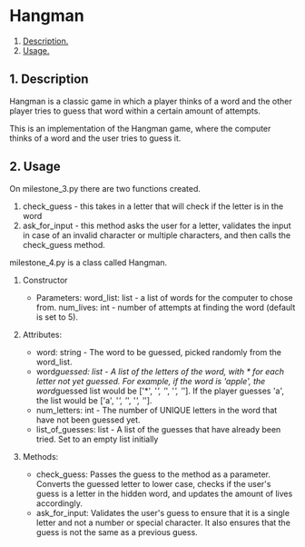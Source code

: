 # Hangman

1. [ Description. ](#desc)
2. [ Usage. ](#usage)

<a name="desc"></a>

## 1. Description

Hangman is a classic game in which a player thinks of a word and the other player tries to guess that word within a certain amount of attempts.

This is an implementation of the Hangman game, where the computer thinks of a word and the user tries to guess it.

<a name="usage"></a>

## 2. Usage

On milestone_3.py there are two functions created.

1. check_guess - this takes in a letter that will check if the letter is in the word
2. ask_for_input - this method asks the user for a letter, validates the input in case of an invalid character or multiple characters, and then calls the check_guess method.

milestone_4.py is a class called Hangman.

1. Constructor

   - Parameters:
     word_list: list - a list of words for the computer to chose from.
     num_lives: int - number of attempts at finding the word (default is set to 5).

2. Attributes:

   - word: string - The word to be guessed, picked randomly from the word_list.
   - word*guessed: list - A list of the letters of the word, with * for each letter not yet guessed. For example, if the word is 'apple', the word*guessed list would be ['*', '_', '_', '_', '_']. If the player guesses 'a', the list would be ['a', '_', '_', '_', '_'].
   - num_letters: int - The number of UNIQUE letters in the word that have not been guessed yet.
   - list_of_guesses: list - A list of the guesses that have already been tried. Set to an empty list initially

3. Methods:
   - check_guess: Passes the guess to the method as a parameter. Converts the guessed letter to lower case, checks if the user's guess is a letter in the hidden word, and updates the amount of lives accordingly.
   - ask_for_input: Validates the user's guess to ensure that it is a single letter and not a number or special character. It also ensures that the guess is not the same as a previous guess.
